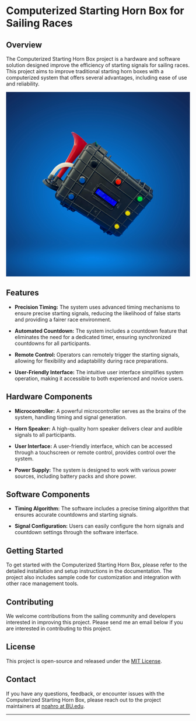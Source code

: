 # Computerized Starting Horn Box for Sailing Races

## Overview

The Computerized Starting Horn Box project is a hardware and software solution designed improve the efficiency of starting signals for sailing races. This project aims to improve traditional starting horn boxes with a computerized system that offers several advantages, including ease of use and reliability.

![Alt text](./StartBox.png)


## Features

- **Precision Timing:** The system uses advanced timing mechanisms to ensure precise starting signals, reducing the likelihood of false starts and providing a fairer race environment.

- **Automated Countdown:** The system includes a countdown feature that eliminates the need for a dedicated timer, ensuring synchronized countdowns for all participants.

- **Remote Control:** Operators can remotely trigger the starting signals, allowing for flexibility and adaptability during race preparations.

- **User-Friendly Interface:** The intuitive user interface simplifies system operation, making it accessible to both experienced and novice users.

## Hardware Components

- **Microcontroller:** A powerful microcontroller serves as the brains of the system, handling timing and signal generation.

- **Horn Speaker:** A high-quality horn speaker delivers clear and audible signals to all participants.

- **User Interface:** A user-friendly interface, which can be accessed through a touchscreen or remote control, provides control over the system.

- **Power Supply:** The system is designed to work with various power sources, including battery packs and shore power.

## Software Components

- **Timing Algorithm:** The software includes a precise timing algorithm that ensures accurate countdowns and starting signals.

- **Signal Configuration:** Users can easily configure the horn signals and countdown settings through the software interface.


## Getting Started

To get started with the Computerized Starting Horn Box, please refer to the detailed installation and setup instructions in the documentation. The project also includes sample code for customization and integration with other race management tools.

## Contributing

We welcome contributions from the sailing community and developers interested in improving this project. Please send me an email below if you are interested in contributing to this project.

## License

This project is open-source and released under the [MIT License](LICENSE.md).

## Contact

If you have any questions, feedback, or encounter issues with the Computerized Starting Horn Box, please reach out to the project maintainers at [noahro at BU.edu](mailto:noahro@email.com).

---

